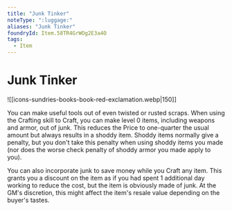 ```yaml
---
title: "Junk Tinker"
noteType: ":luggage:"
aliases: "Junk Tinker"
foundryId: Item.58TR4GrWOg2E3a4O
tags:
  - Item
---
```


# Junk Tinker
![[icons-sundries-books-book-red-exclamation.webp|150]]

You can make useful tools out of even twisted or rusted scraps. When using the Crafting skill to Craft, you can make level 0 items, including weapons and armor, out of junk. This reduces the Price to one-quarter the usual amount but always results in a shoddy item. Shoddy items normally give a penalty, but you don't take this penalty when using shoddy items you made (nor does the worse check penalty of shoddy armor you made apply to you).

You can also incorporate junk to save money while you Craft any item. This grants you a discount on the item as if you had spent 1 additional day working to reduce the cost, but the item is obviously made of junk. At the GM's discretion, this might affect the item's resale value depending on the buyer's tastes.
